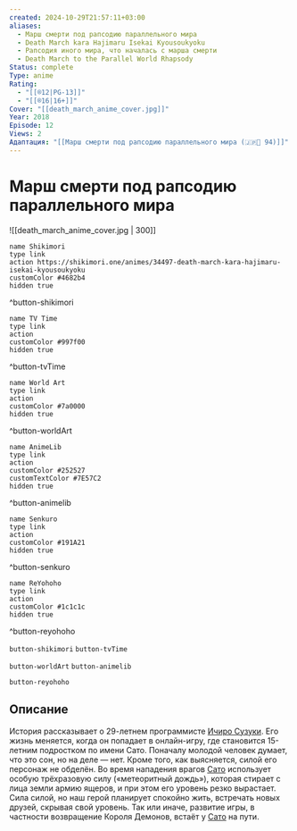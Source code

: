 ```yaml
---
created: 2024-10-29T21:57:11+03:00
aliases:
  - Марш смерти под рапсодию параллельного мира
  - Death March kara Hajimaru Isekai Kyousoukyoku
  - Рапсодия иного мира, что началась с марша смерти
  - Death March to the Parallel World Rhapsody
Status: complete
Type: anime
Rating:
  - "[[®️12|PG-13]]"
  - "[[®️16|16+]]"
Cover: "[[death_march_anime_cover.jpg]]"
Year: 2018
Episode: 12
Views: 2
Адаптация: "[[Марш смерти под рапсодию параллельного мира (🇯🇵📗 94)]]"
---
```


# Марш смерти под рапсодию параллельного мира

![[death_march_anime_cover.jpg | 300]]

```button
name Shikimori
type link
action https://shikimori.one/animes/34497-death-march-kara-hajimaru-isekai-kyousoukyoku
customColor #4682b4
hidden true
```
^button-shikimori

```button
name TV Time
type link
action 
customColor #997f00
hidden true
```
^button-tvTime

```button
name World Art
type link
action 
customColor #7a0000
hidden true
```
^button-worldArt

```button
name AnimeLib
type link
action 
customColor #252527
customTextColor #7E57C2
hidden true
```
^button-animelib

```button
name Senkuro
type link
action 
customColor #191A21
hidden true
```
^button-senkuro

```button
name ReYohoho
type link
action 
customColor #1c1c1c
hidden true
```
^button-reyohoho



`button-shikimori` `button-tvTime`

`button-worldArt` `button-animelib`

`button-reyohoho`

## Описание

История рассказывает о 29-летнем программисте [Ичиро Сузуки](https://shikimori.one/characters/124517-ichirou-suzuki). Его жизнь меняется, когда он попадает в онлайн-игру, где становится 15-летним подростком по имени Сато. Поначалу молодой человек думает, что это сон, но на деле — нет. Кроме того, как выясняется, силой его персонаж не обделён. Во время нападения врагов [Сато](https://shikimori.one/characters/124517-ichirou-suzuki) использует особую трёхразовую силу («метеоритный дождь»), которая стирает с лица земли армию ящеров, и при этом его уровень резко вырастает. Сила силой, но наш герой планирует спокойно жить, встречать новых друзей, скрывая свой уровень. Так или иначе, развитие игры, в частности возвращение Короля Демонов, встаёт у [Сато](https://shikimori.one/characters/124517-ichirou-suzuki) на пути.
